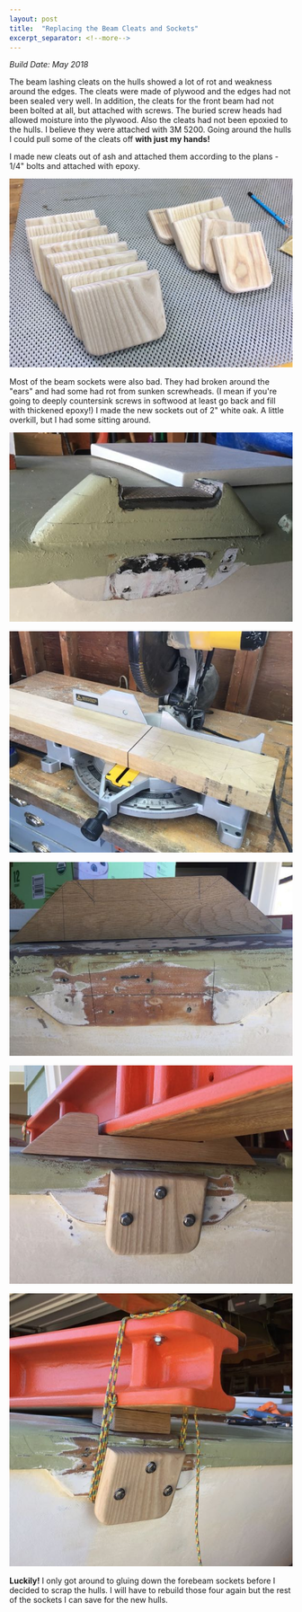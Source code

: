 ```yaml
---
layout: post
title:  "Replacing the Beam Cleats and Sockets"
excerpt_separator: <!--more-->
---
```


*Build Date: May 2018*

The beam lashing cleats on the hulls showed a lot of rot and weakness around the edges. The cleats were made of plywood and the edges had not been sealed very well. In addition, the cleats for the front beam had not been bolted at all, but attached with screws. The buried screw heads had allowed moisture into the plywood. Also the cleats had not been epoxied to the hulls. I believe they were attached with 3M 5200. Going around the hulls I could pull some of the cleats off **with just my hands!**

<!--more-->

I made new cleats out of ash and attached them according to the plans - 1/4" bolts and attached with
epoxy.

![Beam Cleats](/assets/images/beam-fittings-ash.jpg)

Most of the beam sockets were also bad. They had broken around the "ears" and had some had rot from sunken screwheads. (I mean if you're going to deeply countersink screws in softwood at least go back and fill with thickened epoxy!) I made the new sockets out of 2" white oak. A little overkill, but I had some sitting around.

![Beam Cleats](/assets/images/beam-fittings-original-socket.jpg)

![Beam Cleats](/assets/images/beam-fittings-oak.jpg)

![Beam Cleats](/assets/images/beam-fittings-socket.jpg)

![Beam Cleats](/assets/images/beam-fittings-complete1.jpg)

![Beam Cleats](/assets/images/beam-fittings-complete2.jpg)

**Luckily!** I only got around to gluing down the forebeam sockets before I decided to scrap the hulls. I will have to rebuild those four again but the rest of the sockets I can save for the new hulls.
